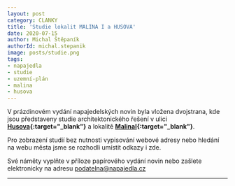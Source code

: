 ```yaml
---
layout: post
category: CLANKY
title: 'Studie lokalit MALINA I a HUSOVA'
date: 2020-07-15
author: Michal Štěpaník
authorId: michal.stepanik
image: posts/studie.png  
tags: 
- napajedla 
- studie 
- uzemní-plán 
- malina 
- husova
---
```


V prázdinovém vydání napajedelských novin byla vložena dvojstrana, kde jsou představeny studie architektonického řešení v 
ulici **[Husova](https://prezi.com/view/vqmBnvAnPV9f4wTianRm/){:target="_blank"}** a lokalitě **[MalinaI](https://prezi.com/view/K2wtwOElJlSwz0krlujo/){:target="_blank"}**.


Pro zobrazení studií bez nutnosti vypisování webové adresy nebo hledání na webu města jsme se rozhodli umístit odkazy i zde. 

Své náměty vyplňte v příloze papírového vydání novin nebo zašlete elektronicky na adresu podatelna@napajedla.cz




---
